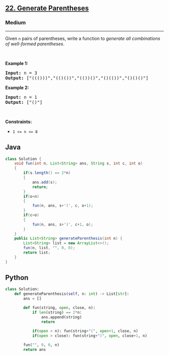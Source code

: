<h2><a href="https://leetcode.com/problems/generate-parentheses/">22. Generate Parentheses</a></h2><h3>Medium</h3><hr><p>Given <code>n</code> pairs of parentheses, write a function to <em>generate all combinations of well-formed parentheses</em>.</p>

<p>&nbsp;</p>
<p><strong class="example">Example 1:</strong></p>
<pre><strong>Input:</strong> n = 3
<strong>Output:</strong> ["((()))","(()())","(())()","()(())","()()()"]
</pre><p><strong class="example">Example 2:</strong></p>
<pre><strong>Input:</strong> n = 1
<strong>Output:</strong> ["()"]
</pre>
<p>&nbsp;</p>
<p><strong>Constraints:</strong></p>

<ul>
	<li><code>1 &lt;= n &lt;= 8</code></li>
</ul>

## Java
```java
class Solution {
    void fun(int n, List<String> ans, String s, int c, int o)
    {
        if(s.length() == 2*n)
        {
            ans.add(s);
            return;
        }
        if(o<n)
        {
            fun(n, ans, s+'(', c, o+1);
        }
        if(c<o)
        {
            fun(n, ans, s+')', c+1, o);
        }
    }
    public List<String> generateParenthesis(int n) {
        List<String> list = new ArrayList<>();
        fun(n, list, "", 0, 0);
        return list;
    }
}
```

## Python
```python
class Solution:
    def generateParenthesis(self, n: int) -> List[str]:
        ans = []

        def fun(string, open, close, n):
            if len(string) == 2*n:
                ans.append(string)
                return
            
            if(open < n): fun(string+"(", open+1, close, n)
            if(open > close): fun(string+")", open, close+1, n)

        fun("", 0, 0, n)
        return ans
```
